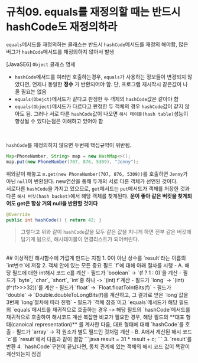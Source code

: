 # 규칙09. equals를 재정의할 때는 반드시 hashCode도 재정의하라

`equals`메서드를 재정의하는 클래스는 반드시 `hashCode`메서드를 재정의 해야함, 많은 버그가 `hashCode`메서드를 재정의하지 않아서 발생  

[JavaSE6] `Object` 클래스 명세
- `hashCode`메서드를 여러번 호출하는경우, `equals`가 사용하는 정보들이 변경되지 않았다면, 언제나 동일한 **정수** 가 반환되어야 함. 단, 프로그램 재시작시 같은값이 나올 필요는 없음
- `equals(Obejct)`메서드가 같다고 판정한 두 객체의 `hashCode`값은 같아야 함
- `equals(Object)`메서드가 다르다고 판정한 두 객체의 경우 `hashCode`값이 같지 않아도 됨. 그러나 서로 다른 `hashCode`값이 나오면 `해시 테이블(hash table)`성능이 향상될 수 있다는점은 이해하고 있어야 함

</br>

`hashCode`를 재정의하지 않으면 두번째 핵심규약이 위반됨.  

```java
Map<PhoneNumber, String> map = new HashMap<>();
map.put(new PhoneNumber(707, 876, 5309), "Jenny");
```

위와같이 해놓고 `m.get(new PhoneNumber(707, 876, 5309))`를 호출하면 `Jenny`가 아닌 `null`이 반환된다. new연산을 통해 두개의 서로 다른 객체가 선언된 것이다.  
서로다른 `hashCode`을 가지고 있으므로, `get`메서드는 `put`메서드가 객체를 저장한 것과다른 `해시 버킷(hash bucket)`에서 해당 객체를 찾게된다. **운이 좋아 같은 버킷을 찾게되어도 get은 항상 거의 null을 반환할 것이다**

```java
@Override
public int hashCode() { return 42; }
```
> 그렇다고 위와 같이 `hashCode`값을 모두 같은 값을 지니게 하면 전부 같은 버킷에 담기게 됨으로, 해시테이블이 연결리스트가 되어버린다.

</br>
## 이상적인 해시함수에 가깝게 만드는 지침
1. 0이 아닌 상수를 `result`라는 이름의 `int변수`에 저장
2. 객체 안에 있는 모든 중요 필드 `f`에 대해 아래 절차를 시행  
  - A. 해당 필드에 대한 int해시 코드 c를 계산
    - 필드가 `boolean`  ->  `(f ? 1 : 0)`을 계산
    - 필드가 `byte`, `char`, `short`, `int`중 하나  ->   `(int) f`계산
    - 필드가 `long`    ->  `(int)(f^(f>>>32))`를 계산
    - 필드가 `float`   ->  `Float.floatToIntBits(f)`
    - 필드가 'double'  ->  `Double.doubleToLongBits(f)를 계산하고, 그 결과로 얻은 `long`값을 3번째 `long`절차에 따라 진행`
    - 필드가 `객체 참조`이고 `equals`메서드가 해당 필드의 `equals`메서드를 재귀적으로 호출하는 경우  ->  해당 필드의 `hashCode`메서드를 재귀적으로 호출하여 해시코드 계산  
    복잡한 비교가 필요한 경우, 해당 필드의 **대표 형태(canoical representation)** 를 계사한 다음, 대표 형태에 대해 `hashCode`를 호출
    - 필드가 `array`   ->  각 원소가 별도 필드인 것처럼 계산  
  - B. A에서 계산된 해시 코드 `c`를 `result`에서 다음과 같이 결합
```java
result = 31 * result + c;
```
3. `result`를 반환
4. `hashCode`구현이 끝났다면, 동치 관계에 있는 객체의 해시 코드 값이 똑같이 계산되는지 점검
